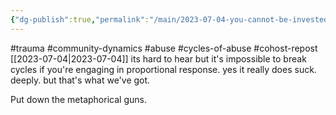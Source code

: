 ```yaml
---
{"dg-publish":true,"permalink":"/main/2023-07-04-you-cannot-be-invested-in-breaking-cycles-of-abuse-if-you-engage-in-proportional-response/","noteIcon":""}
---
```


#trauma #community-dynamics #abuse #cycles-of-abuse #cohost-repost
[[2023-07-04\|2023-07-04]]
its hard to hear but it's impossible to break cycles if you're engaging in proportional response. yes it really does suck. deeply. but that's what we've got.

Put down the metaphorical guns.
